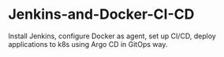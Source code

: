 # Jenkins-and-Docker-CI-CD
Install Jenkins, configure Docker as agent, set up CI/CD, deploy applications to k8s using Argo CD in GitOps way.
